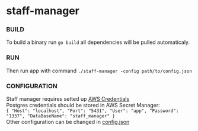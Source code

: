 # staff-manager 
### BUILD  
To build a binary run `go build` all dependencies will be pulled automaticaly.  
### RUN  
Then run app with command `./staff-manager -config path/to/config.json`  
### CONFIGURATION  
Staff manager requires setted up [AWS Credentials](https://docs.aws.amazon.com/sdk-for-java/v1/developer-guide/setup-credentials.html)  
Postgres credentials should be stored in AWS Secret Manager:  
`{
  "Host": "localhost",
  "Port": "5431",
  "User": "app",
  "Password": "1337",
  "DataBaseName": "staff_manager"
}`  
Other configuration can be changed in [config.json](../config.json) 
